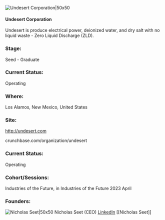 

![Undesert Corporation|50x50](http://apimg.techstars.com/sf/accounts/logo/Logo_7adb39561c486254a8775481a.png)

#### Undesert Corporation
Undesert is produce electrical power, deionized water, and dry salt with no liquid waste - Zero Liquid Discharge (ZLD).

### Stage: 
Seed - Graduate 

### Current Status: 
Operating

### Where:
Los Alamos, New Mexico, United States

### Site:
http://undesert.com



crunchbase.com/organization/undesert

### Current Status: 
Operating

### Cohort/Sessions: 
Industries of the Future, in Industries of the Future 2023 April

### Founders: 

![Nicholas Seet|50x50]() Nicholas Seet (CEO) [LinkedIn](https://linkedin.com/in/nseet) [[Nicholas Seet]]


